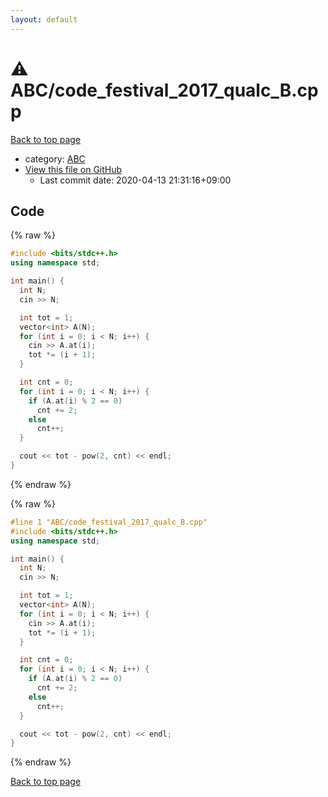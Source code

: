 ```yaml
---
layout: default
---
```


<!-- mathjax config similar to math.stackexchange -->
<script type="text/javascript" async
  src="https://cdnjs.cloudflare.com/ajax/libs/mathjax/2.7.5/MathJax.js?config=TeX-MML-AM_CHTML">
</script>
<script type="text/x-mathjax-config">
  MathJax.Hub.Config({
    TeX: { equationNumbers: { autoNumber: "AMS" }},
    tex2jax: {
      inlineMath: [ ['$','$'] ],
      processEscapes: true
    },
    "HTML-CSS": { matchFontHeight: false },
    displayAlign: "left",
    displayIndent: "2em"
  });
</script>

<script type="text/javascript" src="https://cdnjs.cloudflare.com/ajax/libs/jquery/3.4.1/jquery.min.js"></script>
<script src="https://cdn.jsdelivr.net/npm/jquery-balloon-js@1.1.2/jquery.balloon.min.js" integrity="sha256-ZEYs9VrgAeNuPvs15E39OsyOJaIkXEEt10fzxJ20+2I=" crossorigin="anonymous"></script>
<script type="text/javascript" src="../../assets/js/copy-button.js"></script>
<link rel="stylesheet" href="../../assets/css/copy-button.css" />


# :warning: ABC/code_festival_2017_qualc_B.cpp

<a href="../../index.html">Back to top page</a>

* category: <a href="../../index.html#902fbdd2b1df0c4f70b4a5d23525e932">ABC</a>
* <a href="{{ site.github.repository_url }}/blob/master/ABC/code_festival_2017_qualc_B.cpp">View this file on GitHub</a>
    - Last commit date: 2020-04-13 21:31:16+09:00




## Code

<a id="unbundled"></a>
{% raw %}
```cpp
#include <bits/stdc++.h>
using namespace std;

int main() {
  int N;
  cin >> N;

  int tot = 1;
  vector<int> A(N);
  for (int i = 0; i < N; i++) {
    cin >> A.at(i);
    tot *= (i + 1);
  }

  int cnt = 0;
  for (int i = 0; i < N; i++) {
    if (A.at(i) % 2 == 0)
      cnt += 2;
    else
      cnt++;
  }

  cout << tot - pow(2, cnt) << endl;
}

```
{% endraw %}

<a id="bundled"></a>
{% raw %}
```cpp
#line 1 "ABC/code_festival_2017_qualc_B.cpp"
#include <bits/stdc++.h>
using namespace std;

int main() {
  int N;
  cin >> N;

  int tot = 1;
  vector<int> A(N);
  for (int i = 0; i < N; i++) {
    cin >> A.at(i);
    tot *= (i + 1);
  }

  int cnt = 0;
  for (int i = 0; i < N; i++) {
    if (A.at(i) % 2 == 0)
      cnt += 2;
    else
      cnt++;
  }

  cout << tot - pow(2, cnt) << endl;
}

```
{% endraw %}

<a href="../../index.html">Back to top page</a>

